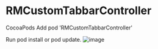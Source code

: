 # RMCustomTabbarController

CocoaPods
Add pod 'RMCustomTabbarController'

Run pod install or pod update.
 ![image](https://github.com/raomengchen/RMCustomTabbarController/blob/master/666.gif)


